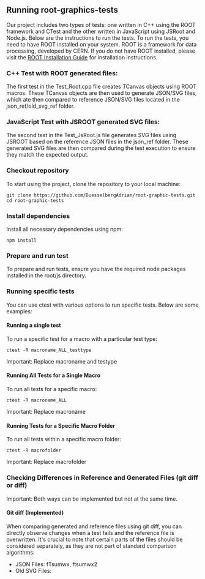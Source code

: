 ## Running root-graphics-tests

Our project includes two types of tests: one written in C++ using the ROOT framework and CTest and the other written in JavaScript using JSRoot and Node.js. Below are the instructions to run the tests. To run the tests, you need to have ROOT installed on your system. ROOT is a framework for data processing, developed by CERN. If you do not have ROOT installed, please visit the [ROOT Installation Guide](https://root.cern/install/) for installation instructions.

### C++ Test with ROOT generated files:
The first test in the Test_Root.cpp file creates TCanvas objects using ROOT macros. These TCanvas objects are then used to generate JSON/SVG files, which ate then compared to reference JSON/SVG files located in the json_ref/old_svg_ref folder.

### JavaScript Test with JSROOT generated SVG files:
The second test in the Test_JsRoot.js file generates SVG files using JSROOT based on the reference JSON files in the json_ref folder. These generated SVG files are then compared during the test execution to ensure they match the expected output.

### Checkout repository
To start using the project, clone the repository to your local machine:
```shell
git clone https://github.com/DuesselbergAdrian/root-graphic-tests.git
cd root-graphic-tests
```
### Install dependencies
Install all necessary dependencies using npm:
```shell
npm install
```
### Prepare and run test
To prepare and run tests, ensure you have the required node packages installed in the root/js directory.


### Running specific tests
You can use ctest with various options to run specific tests. Below are some examples:
#### Running a single test
To run a specific test for a macro with a particular test type:
```shell
ctest -R macroname_ALL_testtype
```
Important: Replace macroname and testype

#### Running All Tests for a Single Macro
To run all tests for a specific macro:
```shell
ctest -R macroname_ALL
```
Important: Replace macroname

#### Running Tests for a Specific Macro Folder
To run all tests within a specific macro folder:
```shell
ctest -R macrofolder
```
Important: Replace macrofolder


### Checking Differences in Reference and Generated Files (git diff or diff)
Important: Both ways can be implemented but not at the same time.

#### Git diff (Implemented)
When comparing generated and reference files using git diff, you can directly observe changes when a test fails and the reference file is overwritten. It's crucial to note that certain parts of the files should be considered separately, as they are not part of standard comparison algorithms:

 - JSON Files: fTsumwx, ftsumwx2
 - Old SVG Files: <title> and <desc> sections
 - PDF files: creationDate-, modDate-, title- and xrefPattern

For detailed information please have a look at the PREPROCESSCONTENT functions.

#### Diff (Not implemented)
To check differences between generated and reference jsons one can use diff in the root-graphics-tests repository. These files are saved in the folders json_pro and json_ref.
```shell
diff builddir/json_pro/macroname_pro.json json_ref/macroname.json
```
Important: Replace macroname and builddir

To check differences between new generated and reference svgs one can use diff root-graphics-tests repository. These files are saved in the folders svg_pro and svg_ref.
```shell
diff builddir/svg_pro/macroname_pro.svg svg_ref/macroname.svg
```
Important: Replace macroname and builddir

To check differences between old generated and refernece svgs one can use diff in the root-graphics-tests repository. These files are saved in the folders old_svg_pro and old_svg_ref.
```shell
diff builddir/old_svg_pro/macroname_pro.svg old_svg_ref/macroname.svg
```
Important: Replace macroname and builddir

To check differences between old generated and refernece pdfs one can use diff in the root-graphics-tests repository. These files are saved in the folders pdf_pro and pdf_ref.
```shell
diff builddir/pdf_pro/macroname_pro.pdf pdf_ref/macroname.pdf
```
Important: Replace macroname and builddir


### Updating Reference Files
To update reference files if there are changes, delete the corresponding reference files and run the test twice. (Note: This process is not yet automated.)


### Adding New Tests
For instructions on how to add new tests, refer to the CONTRIBUTING.md file.


### Running the Tests in root-graphic-tests
To run the tests located in root-graphic-tests, execute the following commands:
```shell
cd build
ctest
```

To run it parallel on 9 cores:
```shell
cd build
ctest --parallel 9
```

To run it with additional information:
```shell
cd build
ctest --verbose
```


